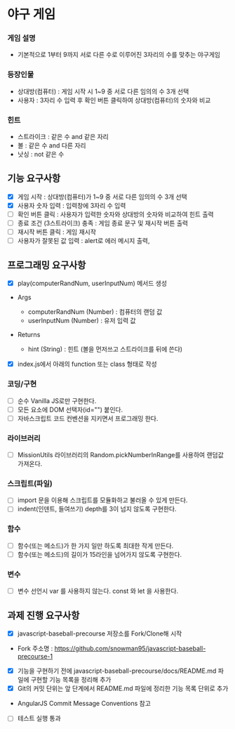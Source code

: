 # 야구 게임

### 게임 설명

- 기본적으로 1부터 9까지 서로 다른 수로 이루어진 3자리의 수를 맞추는 야구게임

### 등장인물

- 상대방(컴퓨터) : 게임 시작 시 1~9 중 서로 다른 임의의 수 3개 선택
- 사용자 : 3자리 수 입력 후 확인 버튼 클릭하여 상대방(컴퓨터)의 숫자와 비교

### 힌트

- 스트라이크 : 같은 수 and 같은 자리
- 볼 : 같은 수 and 다른 자리
- 낫싱 : not 같은 수

## 기능 요구사항

- [x] 게임 시작 : 상대방(컴퓨터)가 1~9 중 서로 다른 임의의 수 3개 선택
- [x] 사용자 숫자 입력 : 입력창에 3자리 수 입력
- [ ] 확인 버튼 클릭 : 사용자가 입력한 숫자와 상대방의 숫자와 비교하여 힌트 출력
- [ ] 종료 조건 (3스트라이크) 충족 : 게임 종료 문구 및 재시작 버튼 출력
- [ ] 재시작 버튼 클릭 : 게임 재시작
- [ ] 사용자가 잘못된 값 입력 : alert로 에러 메시지 출력,

## 프로그래밍 요구사항

- [x] play(computerRandNum, userInputNum) 메서드 생성
- Args
  - computerRandNum (Number) : 컴퓨터의 랜덤 값
  - userInputNum (Number) : 유저 입력 값
- Returns

  - hint (String) : 힌트 (볼을 먼저쓰고 스트라이크를 뒤에 쓴다)

- [x] index.js에서 아래의 function 또는 class 형태로 작성

### 코딩/구현

- [ ] 순수 Vanilla JS로만 구현한다.
- [ ] 모든 요소에 DOM 선택자(id="") 붙인다.
- [ ] 자바스크립트 코드 컨벤션을 지키면서 프로그래밍 한다.

### 라이브러리

- [ ] MissionUtils 라이브러리의 Random.pickNumberInRange를 사용하여 랜덤값 가져온다.

### 스크립트(파일)

- [ ] import 문을 이용해 스크립트를 모듈화하고 불러올 수 있게 만든다.
- [ ] indent(인덴트, 들여쓰기) depth를 3이 넘지 않도록 구현한다.

### 함수

- [ ] 함수(또는 메소드)가 한 가지 일만 하도록 최대한 작게 만든다.
- [ ] 함수(또는 메소드)의 길이가 15라인을 넘어가지 않도록 구현한다.

### 변수

- [ ] 변수 선언시 var 를 사용하지 않는다. const 와 let 을 사용한다.

## 과제 진행 요구사항

- [x] javascript-baseball-precourse 저장소를 Fork/Clone해 시작
- Fork 주소명 : https://github.com/snowman95/javascript-baseball-precourse-1
- [x] 기능을 구현하기 전에 javascript-baseball-precourse/docs/README.md 파일에 구현할 기능 목록을 정리해 추가
- [x] Git의 커밋 단위는 앞 단계에서 README.md 파일에 정리한 기능 목록 단위로 추가
- AngularJS Commit Message Conventions 참고
- [ ] 테스트 실행 통과
